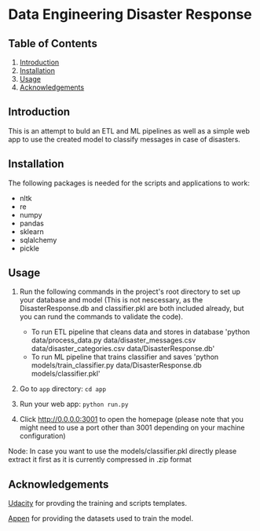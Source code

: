 # Data Engineering Disaster Response


## Table of Contents

1. [Introduction](#introduction)
2. [Installation](#installation)
3. [Usage](#usage)
4. [Acknowledgements](#acknowledgements)


## Introduction <a name="introduction"></a>

This is an attempt to buld an ETL and ML pipelines as well as a simple web app to use the created model to classify messages in case of disasters.


## Installation <a name="installation"></a>

The following packages is needed for the scripts and applications to work:
- nltk
- re
- numpy
- pandas
- sklearn
- sqlalchemy
- pickle


## Usage <a name="usage"></a>

1. Run the following commands in the project's root directory to set up your database and model (This is not nescessary, as the DisasterResponse.db and classifier.pkl are both included already, but you can rund the commands to validate the code).
    
    - To run ETL pipeline that cleans data and stores in database
        'python data/process_data.py data/disaster_messages.csv data/disaster_categories.csv data/DisasterResponse.db'
    - To run ML pipeline that trains classifier and saves
        'python models/train_classifier.py data/DisasterResponse.db models/classifier.pkl'
      
2. Go to `app` directory: `cd app`

3. Run your web app: `python run.py`

4. Click http://0.0.0.0:3001 to open the homepage (please note that you might need to use a port other than 3001 depending on your machine configuration)

Node: In case you want to use the models/classifier.pkl directly please extract it first as it is currently compressed in .zip format 


## Acknowledgements <a name="acknowledgements"></a>

[Udacity](https://learn.udacity.com/) for provding the training and scripts templates.

[Appen](https://www.appen.com/) for providing the datasets used to train the model.


